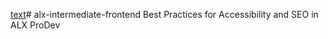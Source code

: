 [text](README.md)# alx-intermediate-frontend
Best Practices for Accessibility and SEO in ALX ProDev
